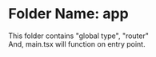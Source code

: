 # Folder Name: app

This folder contains "global type", "router"  
And, main.tsx will function on entry point.